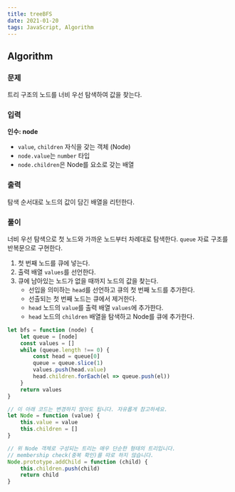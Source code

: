 ```yaml
---
title: treeBFS
date: 2021-01-20
tags: JavaScript, Algorithm
---
```


## Algorithm

### 문제

트리 구조의 노드를 너비 우선 탐색하여 값을 찾는다.

### 입력

**인수: node**

- `value`, `children` 자식을 갖는 객체 (Node)
- `node.value`는 `number` 타입
- `node.children`은 Node를 요소로 갖는 배열

### 출력

탐색 순서대로 노드의 값이 담긴 배열을 리턴한다.

### 풀이

너비 우선 탐색으로 첫 노드와 가까운 노드부터 차례대로 탐색한다. `queue` 자료 구조를 반복문으로 구현한다.

1. 첫 번째 노드를 큐에 넣는다.
2. 출력 배열 `values`를 선언한다.
3. 큐에 남아있는 노드가 없을 때까지 노드의 값을 찾는다.
   - 선입을 의미하는 `head`를 선언하고 큐의 첫 번째 노드를 추가한다.
   - 선출되는 첫 번째 노드는 큐에서 제거한다.
   - `head` 노드의 `value`를 출력 배열 `values`에 추가한다.
   - `head` 노드의 `children` 배열을 탐색하고 Node를 큐에 추가한다.

```javascript
let bfs = function (node) {
	let queue = [node]
	const values = []
	while (queue.length !== 0) {
		const head = queue[0]
		queue = queue.slice(1)
		values.push(head.value)
		head.children.forEach(el => queue.push(el))
	}
	return values
}

// 이 아래 코드는 변경하지 않아도 됩니다. 자유롭게 참고하세요.
let Node = function (value) {
	this.value = value
	this.children = []
}

// 위 Node 객체로 구성되는 트리는 매우 단순한 형태의 트리입니다.
// membership check(중복 확인)를 따로 하지 않습니다.
Node.prototype.addChild = function (child) {
	this.children.push(child)
	return child
}
```
